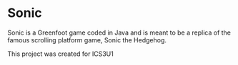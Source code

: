 # Sonic
Sonic is a Greenfoot game coded in Java and is meant to be a replica of the famous scrolling platform game, Sonic the Hedgehog.

This project was created for ICS3U1

